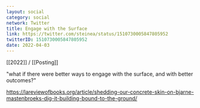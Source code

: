 ```yaml
---
layout: social
category: social
network: Twitter
title: Engage with the Surface
link: https://twitter.com/steinea/status/1510730005847805952
twitterID: 1510730005847805952
date: 2022-04-03
---
```


[[2022]] / [[Posting]]

"what if there were better ways to engage with the surface, and with better outcomes?"

<https://lareviewofbooks.org/article/shedding-our-concrete-skin-on-bjarne-mastenbroeks-dig-it-building-bound-to-the-ground/>
